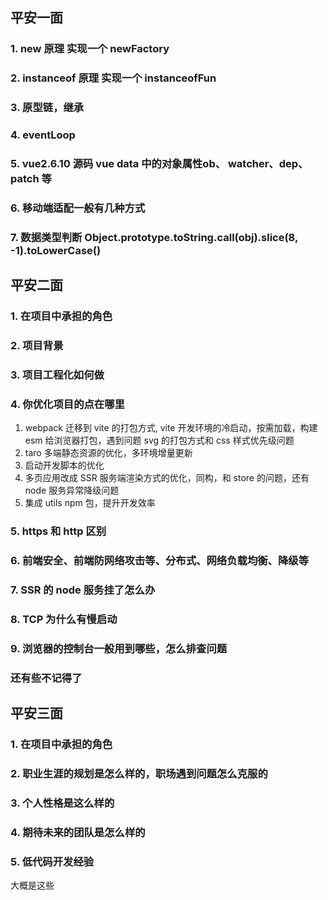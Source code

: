 ## 平安一面

### 1. new 原理 实现一个 newFactory

### 2. instanceof 原理 实现一个 instanceofFun

### 3. 原型链，继承

### 4. eventLoop

### 5. vue2.6.10 源码 vue data 中的对象属性**ob**、 watcher、dep、patch 等

### 6. 移动端适配一般有几种方式

### 7. 数据类型判断 Object.prototype.toString.call(obj).slice(8, -1).toLowerCase()

## 平安二面

### 1. 在项目中承担的角色

### 2. 项目背景

### 3. 项目工程化如何做

### 4. 你优化项目的点在哪里

1. webpack 迁移到 vite 的打包方式, vite 开发环境的冷启动，按需加载，构建 esm 给浏览器打包，遇到问题 svg 的打包方式和 css 样式优先级问题
2. taro 多端静态资源的优化，多环境增量更新
3. 启动开发脚本的优化
4. 多页应用改成 SSR 服务端渲染方式的优化，同构，和 store 的问题，还有 node 服务异常降级问题
5. 集成 utils npm 包，提升开发效率

### 5. https 和 http 区别

### 6. 前端安全、前端防网络攻击等、分布式、网络负载均衡、降级等

### 7. SSR 的 node 服务挂了怎么办

### 8. TCP 为什么有慢启动

### 9. 浏览器的控制台一般用到哪些，怎么排查问题

### 还有些不记得了

## 平安三面

### 1. 在项目中承担的角色

### 2. 职业生涯的规划是怎么样的，职场遇到问题怎么克服的

### 3. 个人性格是这么样的

### 4. 期待未来的团队是怎么样的

### 5. 低代码开发经验

大概是这些
